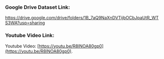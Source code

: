 ### Google Drive Dataset Link:
https://drive.google.com/drive/folders/1B_7aQ9NaXnDVTijbOCbJpaUtR_WTS3WA?usp=sharing

### Youtube Video Link:
Youtube Video: [https://youtu.be/R8lNOA80gp0](https://youtu.be/R8lNOA80gp0).

